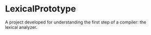 # LexicalPrototype
A project developed for understanding the first step of a compiler: the lexical analyzer.
